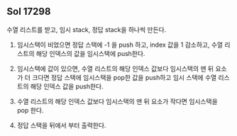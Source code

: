 ## Sol 17298

수열 리스트를 받고, 임시 stack, 정답 stack을 하나씩 만든다.

1. 임시스택이 비었으면 정답 스택에 -1 을 push 하고, index 값을 1 감소하고, 수열 리스트의 해당 인덱스의 값을 임시스택에 push한다.

2. 임시스택에 값이 있으면, 수열 리스트의 해당 인덱스 값보다 임시스택의 맨 뒤 요소가 더 크다면 정답 스택에 임시스택을 pop한 값을 push하고 임시 스택에 수열 리스트의 해당 인덱스 값을 push한다.

3. 수열 리스트의 해당 인덱스 값보다 임시스택의 맨 뒤 요소가 작다면 임시스택을 pop 한다.

4. 정답 스택을 뒤에서 부터 출력한다.
